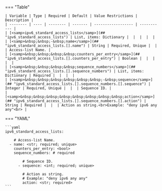 <!--
  ~ Copyright (c) 2025 Arista Networks, Inc.
  ~ Use of this source code is governed by the Apache License 2.0
  ~ that can be found in the LICENSE file.
  -->
=== "Table"

    | Variable | Type | Required | Default | Value Restrictions | Description |
    | -------- | ---- | -------- | ------- | ------------------ | ----------- |
    | [<samp>ipv6_standard_access_lists</samp>](## "ipv6_standard_access_lists") | List, items: Dictionary |  |  |  |  |
    | [<samp>&nbsp;&nbsp;-&nbsp;name</samp>](## "ipv6_standard_access_lists.[].name") | String | Required, Unique |  |  | Access-list Name. |
    | [<samp>&nbsp;&nbsp;&nbsp;&nbsp;counters_per_entry</samp>](## "ipv6_standard_access_lists.[].counters_per_entry") | Boolean |  |  |  |  |
    | [<samp>&nbsp;&nbsp;&nbsp;&nbsp;sequence_numbers</samp>](## "ipv6_standard_access_lists.[].sequence_numbers") | List, items: Dictionary | Required |  |  |  |
    | [<samp>&nbsp;&nbsp;&nbsp;&nbsp;&nbsp;&nbsp;-&nbsp;sequence</samp>](## "ipv6_standard_access_lists.[].sequence_numbers.[].sequence") | Integer | Required, Unique |  |  | Sequence ID. |
    | [<samp>&nbsp;&nbsp;&nbsp;&nbsp;&nbsp;&nbsp;&nbsp;&nbsp;action</samp>](## "ipv6_standard_access_lists.[].sequence_numbers.[].action") | String | Required |  |  | Action as string.<br>Example: "deny ipv6 any any"<br> |

=== "YAML"

    ```yaml
    ipv6_standard_access_lists:

        # Access-list Name.
      - name: <str; required; unique>
        counters_per_entry: <bool>
        sequence_numbers: # required

            # Sequence ID.
          - sequence: <int; required; unique>

            # Action as string.
            # Example: "deny ipv6 any any"
            action: <str; required>
    ```
